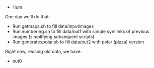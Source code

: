 * Hum

One day we'll do that:
   - Run getmaps.sh to fill data/inputimages
   - Run numbering.sh to fill data/out1 with simple symlinks of previous images (simplifying subsequent scripts)
   - Run generatespolar.sh to fill data/out2 with polar (pizza) version


Right now, reusing old data, we have:
   - out0
